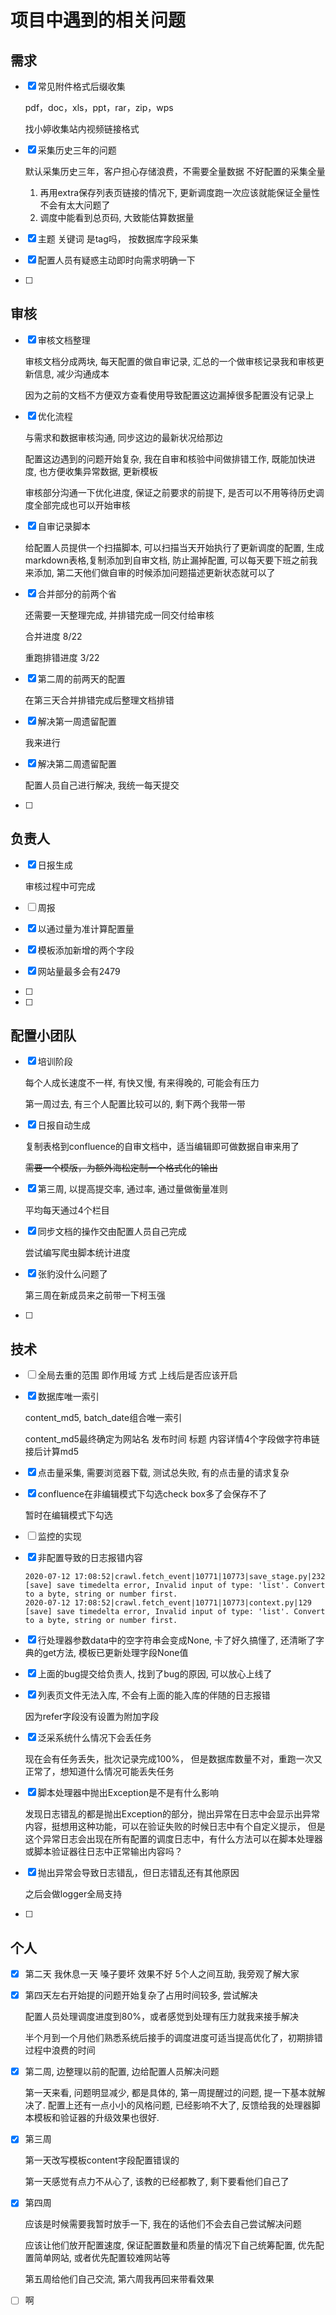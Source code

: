 # 项目中遇到的相关问题



## 需求

-   [x] 常见附件格式后缀收集 

    pdf，doc，xls，ppt，rar，zip，wps

    找小婷收集站内视频链接格式

-   [x] 采集历史三年的问题

    默认采集历史三年，客户担心存储浪费，不需要全量数据 不好配置的采集全量

    1.  再用extra保存列表页链接的情况下, 更新调度跑一次应该就能保证全量性不会有太大问题了
    2.  调度中能看到总页码, 大致能估算数据量

-   [x] 主题 关键词 是tag吗， 按数据库字段采集

-   [x] 配置人员有疑惑主动即时向需求明确一下

-   [ ] 

    

## 审核

-   [x] 审核文档整理

    审核文档分成两块, 每天配置的做自审记录, 汇总的一个做审核记录我和审核更新信息, 减少沟通成本

    因为之前的文档不方便双方查看使用导致配置这边漏掉很多配置没有记录上

-   [x] 优化流程

    与需求和数据审核沟通, 同步这边的最新状况给那边

    配置这边遇到的问题开始复杂, 我在自审和核验中间做排错工作, 既能加快进度, 也方便收集异常数据, 更新模板

    审核部分沟通一下优化进度, 保证之前要求的前提下, 是否可以不用等待历史调度全部完成也可以开始审核

-   [x] 自审记录脚本

    给配置人员提供一个扫描脚本, 可以扫描当天开始执行了更新调度的配置, 生成markdown表格,复制添加到自审文档, 防止漏掉配置, 可以每天要下班之前我来添加, 第二天他们做自审的时候添加问题描述更新状态就可以了
    
-   [x] 合并部分的前两个省

    还需要一天整理完成, 并排错完成一同交付给审核

    合并进度 8/22

    重跑排错进度 3/22

-   [x] 第二周的前两天的配置

    在第三天合并排错完成后整理文档排错
    
-   [x] 解决第一周遗留配置

    我来进行

-   [x] 解决第二周遗留配置

    配置人员自己进行解决, 我统一每天提交

-   [ ] 

    

## 负责人

-   [x] 日报生成

    审核过程中可完成

-   [ ] 周报

-   [x] 以通过量为准计算配置量

-   [x] 模板添加新增的两个字段

-   [x] 网站量最多会有2479

-   [ ] 

-   [ ] 

## 配置小团队

-   [x] 培训阶段

    每个人成长速度不一样, 有快又慢, 有来得晚的, 可能会有压力

    第一周过去, 有三个人配置比较可以的, 剩下两个我带一带

-   [x] 日报自动生成

    复制表格到confluence的自审文档中，适当编辑即可做数据自审来用了

    ~~需要一个模版，为额外海松定制一个格式化的输出~~

-   [x] 第三周, 以提高提交率, 通过率, 通过量做衡量准则

    平均每天通过4个栏目

-   [x] 同步文档的操作交由配置人员自己完成

    尝试编写爬虫脚本统计进度
    
-   [x] 张豹没什么问题了

    第三周在新成员来之前带一下柯玉强

-   [ ] 



## 技术

-   [ ] 全局去重的范围 即作用域 方式 上线后是否应该开启

-   [x] 数据库唯一索引

    content_md5, batch_date组合唯一索引

    content_md5最终确定为网站名 发布时间 标题 内容详情4个字段做字符串链接后计算md5

-   [x] 点击量采集, 需要浏览器下载, 测试总失败, 有的点击量的请求复杂

-   [x] confluence在非编辑模式下勾选check box多了会保存不了

    暂时在编辑模式下勾选

-   [ ] 监控的实现

-   [x] 非配置导致的日志报错内容

    ```
    2020-07-12 17:08:52|crawl.fetch_event|10771|10773|save_stage.py|232 [save] save timedelta error, Invalid input of type: 'list'. Convert to a byte, string or number first.
    2020-07-12 17:08:52|crawl.fetch_event|10771|10773|context.py|129 [save] save timedelta error, Invalid input of type: 'list'. Convert to a byte, string or number first.
    ```
    
-   [x] 行处理器参数data中的空字符串会变成None, 卡了好久搞懂了, 还清晰了字典的get方法, 模板已更新处理字段None值

-   [x] 上面的bug提交给负责人, 找到了bug的原因, 可以放心上线了

-   [x] 列表页文件无法入库, 不会有上面的能入库的伴随的日志报错

    因为refer字段没有设置为附加字段

-   [x] 泛采系统什么情况下会丢任务

    现在会有任务丢失，批次记录完成100%， 但是数据库数量不对，重跑一次又正常了，想知道什么情况可能丢失任务

-   [x] 脚本处理器中抛出Exception是不是有什么影响

    发现日志错乱的都是抛出Exception的部分，抛出异常在日志中会显示出异常内容，挺想用这种功能，可以在验证失败的时候日志中有个自定义提示， 但是这个异常日志会出现在所有配置的调度日志中，有什么方法可以在脚本处理器或脚本验证器往日志中正常输出内容吗？

-   [x] 抛出异常会导致日志错乱，但日志错乱还有其他原因

    之后会做logger全局支持

-   [ ] 


## 个人

-   [x] 第二天 我休息一天 嗓子要坏 效果不好
    5个人之间互助, 我旁观了解大家
    
-   [x] 第四天左右开始提的问题开始复杂了占用时间较多, 尝试解决

    配置人员处理调度进度到80%，或者感觉到处理有压力就我来接手解决

    半个月到一个月他们熟悉系统后接手的调度进度可适当提高优化了，初期排错过程中浪费的时间

-   [x] 第二周, 边整理以前的配置, 边给配置人员解决问题

    第一天来看, 问题明显减少, 都是具体的, 第一周提醒过的问题, 提一下基本就解决了. 配置上还有一点小小的风格问题, 已经影响不大了, 反馈给我的处理器脚本模板和验证器的升级效果也很好.

-   [x] 第三周

    第一天改写模板content字段配置错误的
    
    第一天感觉有点力不从心了, 该教的已经都教了, 剩下要看他们自己了
    
-   [x] 第四周

    应该是时候需要我暂时放手一下, 我在的话他们不会去自己尝试解决问题

    应该让他们放开配置速度, 保证配置数量和质量的情况下自己统筹配置, 优先配置简单网站, 或者优先配置较难网站等

    第五周给他们自己交流, 第六周我再回来带看效果

-   [ ] 啊

